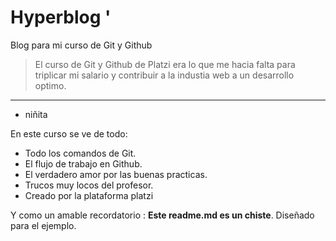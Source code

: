 # Hyperblog '

Blog para mi curso de Git y Github
>El curso de Git y Github de Platzi era lo que me hacia falta para triplicar mi salario y contribuir a la industia web a un desarrollo optimo.


------------

- niñita

En este curso se ve de todo:
* Todo los comandos de Git.
* El flujo de trabajo en Github.
* El verdadero amor por las buenas practicas.
* Trucos muy locos del profesor.
* Creado por la plataforma platzi

Y como un amable recordatorio :  **Este readme.md es un chiste**. Diseñado para el ejemplo.
